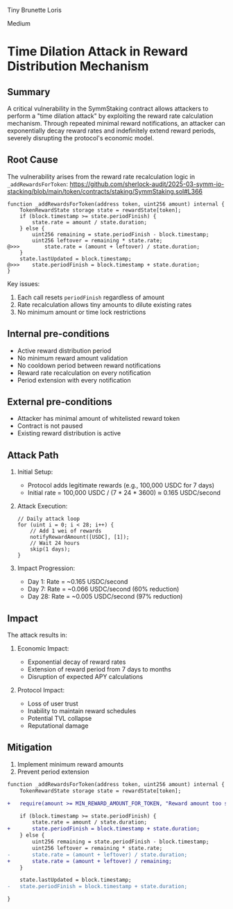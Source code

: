 Tiny Brunette Loris

Medium

# Time Dilation Attack in Reward Distribution Mechanism


## Summary
A critical vulnerability in the SymmStaking contract allows attackers to perform a "time dilation attack" by exploiting the reward rate calculation mechanism. Through repeated minimal reward notifications, an attacker can exponentially decay reward rates and indefinitely extend reward periods, severely disrupting the protocol's economic model.


## Root Cause
The vulnerability arises from the reward rate recalculation logic in `_addRewardsForToken`:
https://github.com/sherlock-audit/2025-03-symm-io-stacking/blob/main/token/contracts/staking/SymmStaking.sol#L366
```solidity
function _addRewardsForToken(address token, uint256 amount) internal {
    TokenRewardState storage state = rewardState[token];
    if (block.timestamp >= state.periodFinish) {
        state.rate = amount / state.duration;
    } else {
        uint256 remaining = state.periodFinish - block.timestamp;
        uint256 leftover = remaining * state.rate;
@>>>        state.rate = (amount + leftover) / state.duration;
    }
    state.lastUpdated = block.timestamp;
@>>>    state.periodFinish = block.timestamp + state.duration;
}
```

Key issues:
1. Each call resets `periodFinish` regardless of amount
2. Rate recalculation allows tiny amounts to dilute existing rates
3. No minimum amount or time lock restrictions

## Internal pre-conditions
- Active reward distribution period
- No minimum reward amount validation
- No cooldown period between reward notifications
- Reward rate recalculation on every notification
- Period extension with every notification

## External pre-conditions
- Attacker has minimal amount of whitelisted reward token
- Contract is not paused
- Existing reward distribution is active

## Attack Path
1. Initial Setup:
   - Protocol adds legitimate rewards (e.g., 100,000 USDC for 7 days)
   - Initial rate = 100,000 USDC / (7 * 24 * 3600) ≈ 0.165 USDC/second

2. Attack Execution:
   ```solidity
   // Daily attack loop
   for (uint i = 0; i < 28; i++) {
       // Add 1 wei of rewards
       notifyRewardAmount([USDC], [1]);
       // Wait 24 hours
       skip(1 days);
   }
   ```

3. Impact Progression:
   - Day 1: Rate = ~0.165 USDC/second
   - Day 7: Rate = ~0.066 USDC/second (60% reduction)
   - Day 28: Rate = ~0.005 USDC/second (97% reduction)

## Impact
 The attack results in:

1. Economic Impact:
   - Exponential decay of reward rates
   - Extension of reward period from 7 days to months
   - Disruption of expected APY calculations
  

2. Protocol Impact:
   - Loss of user trust
   - Inability to maintain reward schedules
   - Potential TVL collapse
   - Reputational damage


## Mitigation
1. Implement minimum reward amounts
2. Prevent period extension

```diff
function _addRewardsForToken(address token, uint256 amount) internal {
    TokenRewardState storage state = rewardState[token];

+   require(amount >= MIN_REWARD_AMOUNT_FOR_TOKEN, "Reward amount too small");

    if (block.timestamp >= state.periodFinish) {
        state.rate = amount / state.duration;
+       state.periodFinish = block.timestamp + state.duration;
    } else {
        uint256 remaining = state.periodFinish - block.timestamp;
        uint256 leftover = remaining * state.rate;
-       state.rate = (amount + leftover) / state.duration;
+       state.rate = (amount + leftover) / remaining;
    }

    state.lastUpdated = block.timestamp;
-   state.periodFinish = block.timestamp + state.duration;

}
```

